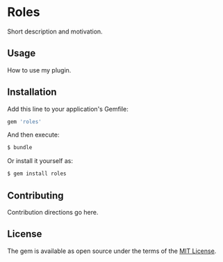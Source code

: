 # Roles
Short description and motivation.

## Usage
How to use my plugin.

## Installation
Add this line to your application's Gemfile:

```ruby
gem 'roles'
```

And then execute:
```bash
$ bundle
```

Or install it yourself as:
```bash
$ gem install roles
```

## Contributing
Contribution directions go here.

## License
The gem is available as open source under the terms of the [MIT License](https://opensource.org/licenses/MIT).
